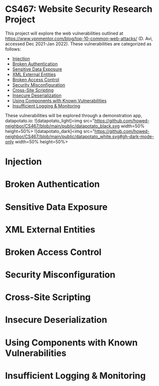 # CS467: Website Security Research Project

This project will explore the web vulnerabilities outlined at https://www.vpnmentor.com/blog/top-10-common-web-attacks/ (D. Avi, accessed Dec 2021-Jan 2022). These vulnerabilities are categorized as follows:

* [Injection](#injection)
* [Broken Authentication](#broken-authentication)
* [Sensitive Data Exposure](#sensitive-data-exposure)
* [XML External Entities](#xml-external-entities)
* [Broken Access Control](#broken-access-control)
* [Security Misconfiguration](#security-misconfiguration)
* [Cross-Site Scripting](#cross-site-scripting)
* [Insecure Deserialization](#insecure-deserialization)
* [Using Components with Known Vulnerabilities](#using-components-with-known-vulnerabilities)
* [Insufficient Logging & Monitoring](#insufficient-logging--monitoring)

These vulnerabilities will be explored through a demonstration app, datapotato.io:
![datapotato_light]<img src="https://github.com/howed-neighbor/CS467/blob/main/public/datapotato_black.svg width=50% height=50%>
![datapotato_dark]<img src="https://github.com/howed-neighbor/CS467/blob/main/public/datapotato_white.svg#gh-dark-mode-only width=50% height=50%>

# Injection
# Broken Authentication
# Sensitive Data Exposure
# XML External Entities
# Broken Access Control
# Security Misconfiguration
# Cross-Site Scripting
# Insecure Deserialization
# Using Components with Known Vulnerabilities
# Insufficient Logging & Monitoring
